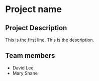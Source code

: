 # Project name

## Project Description

This is the first line. This is the description.

## Team members

- David Lee
- Mary Shane
